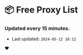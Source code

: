 # :package: Free Proxy List
### Updated every 15 minutes.

- Last updated: `2024-05-12 18:12`

:heart:

